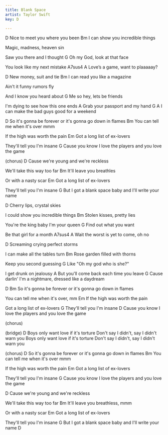 ```yaml
---
title: Blank Space
artist: Taylor Swift
key: D

---
```



D
Nice to meet you where you been
                          Bm
I can show you incredible things

Magic, madness, heaven sin

Saw you there and I thought
G
Oh my God, look at that face

You look like my next mistake
A7sus4                 A
Love’s a game, want to plaaaaay?

D
New money, suit and tie
                          Bm
I can read you like a magazine

Ain't it funny rumors fly

And I know you heard about
G
Me so hey, lets be friends

I'm dying to see how this one ends
A
Grab your passport and my hand
G                       A
I can make the bad guys good for a weekend


D
So it's gonna be forever or it's gonna go down in flames
Bm
You can tell me when it's over mmm

If the high was worth the pain
Em
Got a long list of ex-lovers

They'll tell you I'm insane
G
Cause you know I love the players and you love the game

(chorus)
D
Cause we're young and we're reckless

We'll take this way too far
Bm
It'll leave you breathles

Or with a nasty scar
Em
Got a long list of ex-lovers

They'll tell you I'm insane
G
But I got a blank space baby and I'll write your name

D
Cherry lips, crystal skies

I could show you incredible things
Bm
Stolen kisses, pretty lies

You're the king baby I'm your queen
G
Find out what you want

Be that girl for a month
A7sus4                     A
Wait the worst is yet to come, oh no

D
Screaming crying perfect storms

I can make all the tables turn
Bm
Rose garden filled with thorns

Keep you second guessing
      G
Like "Oh my god who is she?"

I get drunk on jealousy
    A
But you'll come back each time you leave
                               G
Cause darlin' I'm a nightmare, dressed like a daydream

D                                                        Bm
So it's gonna be forever or it's gonna go down in flames

You can tell me when it's over, mm
                              Em
If the high was worth the pain

Got a long list of ex-lovers
                           G
They'll tell you I'm insane
                                                       D
Cause you know I love the players and you love the game

(chorus)


(bridge)
D
Boys only want love if it's torture
Don't say I didn't, say I didn't warn you
Boys only want love if it's torture
Don't say I didn't, say I didn't warn you

(chorus)
D
So it's gonna be forever or it's gonna go down in flames
Bm
You can tell me when it's over mmm

If the high was worth the pain
Em
Got a long list of ex-lovers

They'll tell you I'm insane
G
Cause you know I love the players and you love the game

D
Cause we're young and we're reckless

We'll take this way too far
Bm
It'll leave you breathless, mmm

Or with a nasty scar
Em
Got a long list of ex-lovers

They'll tell you I'm insane
G
But I got a blank space baby and I'll write your name
D

